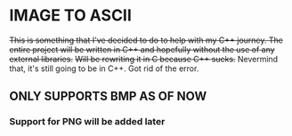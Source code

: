 # IMAGE TO ASCII

~~This is something that I've decided to do to help with my C++ journey.
The entire project will be written in C++ and hopefully without the use 
of any external libraries.~~
~~Will be rewriting it in C because C++ sucks.~~
Nevermind that, it's still going to be in C++. Got rid of the error.

## ONLY SUPPORTS BMP AS OF NOW

### Support for PNG will be added later
